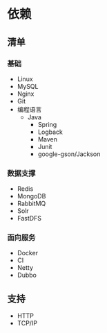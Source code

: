 #   依赖

##  清单

### 基础
-   Linux
-   MySQL
-   Nginx
-   Git
-   编程语言
    -   Java
        -   Spring
        -   Logback
        -   Maven
        -   Junit
        -   google-gson/Jackson

### 数据支撑
-   Redis
-   MongoDB
-   RabbitMQ
-   Solr
-   FastDFS

### 面向服务
-   Docker
-   CI
-   Netty
-   Dubbo

##  支持
-   HTTP
-   TCP/IP